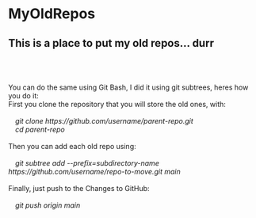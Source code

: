 # MyOldRepos
<h2>This is a place to put my old repos... durr</h2>
<br><br><br>
You can do the same using Git Bash, I did it using git subtrees, heres how you do it:<br>
First you clone the repository that you will store the old ones, with:<br>
<br>
&emsp;<em>git clone https://github.com/username/parent-repo.git</em><br>
&emsp;<em>cd parent-repo</em><br>
  <br>
Then you can add each old repo using:<br>
<br>
&emsp;<em>git subtree add --prefix=subdirectory-name https://github.com/username/repo-to-move.git main</em><br>
  <br>
Finally, just push to the Changes to GitHub:<br>
<br>
&emsp;<em>git push origin main</em>
